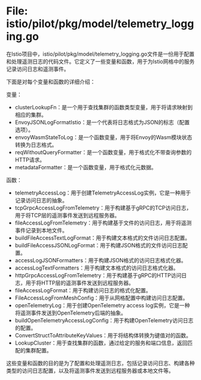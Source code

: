 # File: istio/pilot/pkg/model/telemetry_logging.go

在Istio项目中，istio/pilot/pkg/model/telemetry_logging.go文件是一份用于配置和处理遥测日志的代码文件。它定义了一些变量和函数，用于为Istio网格中的服务记录访问日志和遥测事件。

下面是对每个变量和函数的详细介绍：

变量：
- clusterLookupFn：是一个用于查找集群的函数类型变量，用于将请求映射到相应的集群。
- EnvoyJSONLogFormatIstio：是一个代表将日志格式为JSON的标志（配置选项）。
- envoyWasmStateToLog：是一个函数变量，用于将Envoy的Wasm模块状态转换为日志格式。
- reqWithoutQueryFormatter：是一个函数变量，用于格式化不带查询参数的HTTP请求。
- metadataFormatter：是一个函数变量，用于格式化元数据。

函数：
- telemetryAccessLog：用于创建TelemetryAccessLog实例，它是一种用于记录访问日志的抽象。
- tcpGrpcAccessLogFromTelemetry：用于构建基于gRPC的TCP访问日志，用于将TCP层的遥测事件发送到远程服务器。
- fileAccessLogFromTelemetry：用于构建基于文件的访问日志，用于将遥测事件记录到本地文件。
- buildFileAccessTextLogFormat：用于构建文本格式的文件访问日志配置。
- buildFileAccessJSONLogFormat：用于构建JSON格式的文件访问日志配置。
- accessLogJSONFormatters：用于构建JSON格式的访问日志格式化器。
- accessLogTextFormatters：用于构建文本格式的访问日志格式化器。
- httpGrpcAccessLogFromTelemetry：用于构建基于gRPC的HTTP访问日志，用于将HTTP层的遥测事件发送到远程服务器。
- fileAccessLogFormat：用于构建访问日志的格式化配置。
- FileAccessLogFromMeshConfig：用于从网格配置中构建访问日志配置。
- openTelemetryLog：用于创建OpenTelemetry access log实例，它是一种将遥测事件发送到OpenTelemetry后端的抽象。
- buildOpenTelemetryAccessLogConfig：用于构建OpenTelemetry访问日志的配置。
- ConvertStructToAttributeKeyValues：用于将结构体转换为键值对的函数。
- LookupCluster：用于查找集群的函数，通过给定的服务和端口信息，返回匹配的集群配置。

这些变量和函数的目的是为了配置和处理遥测日志，包括记录访问日志、构建各种类型的访问日志配置，以及将遥测事件发送到远程服务器或本地文件等。


